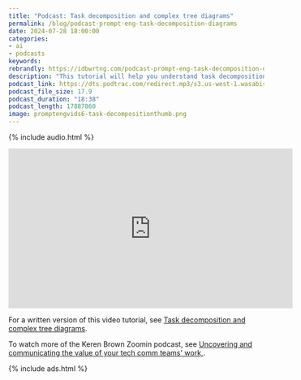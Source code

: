 ```yaml
---
title: "Podcast: Task decomposition and complex tree diagrams"
permalink: /blog/podcast-prompt-eng-task-decomposition-diagrams
date: 2024-07-28 18:00:00
categories:
- ai
- podcasts
keywords: 
rebrandly: https://idbwrtng.com/podcast-prompt-eng-task-decomposition-diagrams
description: "This tutorial will help you understand task decomposition by guiding you through the process of creating a complex tree diagram that's too sophisticated for an AI tool to create at once. Whether you're creating tree diagrams or not, it doesn't matter. This is just an example of how to break down complex information into smaller chunks and pass it into AI."
podcast_link: https://dts.podtrac.com/redirect.mp3/s3.us-west-1.wasabisys.com/idbwmedia.com/podcasts/promptengvids6-task-decomposition.mp3
podcast_file_size: 17.9
podcast_duration: "18:38"
podcast_length: 17887860
image: promptengvids6-task-decompositionthumb.png
---
```


{% include audio.html %}

<iframe width="560" height="315" src="https://www.youtube.com/embed/er8pKg5d31E" title="Podcast: Task decomposition and tree diagrams" frameborder="0" allow="accelerometer; autoplay; clipboard-write; encrypted-media; gyroscope; picture-in-picture" allowfullscreen></iframe>

For a written version of this video tutorial, see [Task decomposition and complex tree diagrams](https://idratherbewriting.com/ai/prompt-engineering-task-decomposition.html).

To watch more of the Keren Brown Zoomin podcast, see [Uncovering and communicating the value of your tech comm teams' work,](/blog/value-techcomm-zoomin-podcast).

{% include ads.html %}
